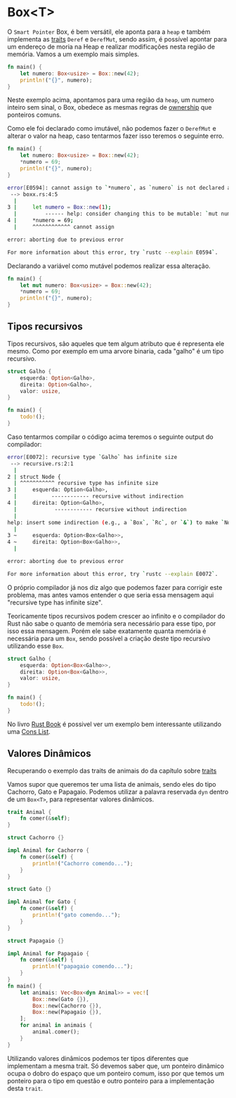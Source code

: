 # Box\<T>

O `Smart Pointer` Box<T>, é bem versátil, ele aponta para a `heap` e também implementa as [traits](../intermediary-02/06-traits.md) `Deref` e `DerefMut`, sendo assim, é possível apontar para um endereço de moria na Heap e realizar modificações nesta região de memória. Vamos a um exemplo mais simples.

```rust
fn main() {
    let numero: Box<usize> = Box::new(42);
    println!("{}", numero);
}
```

Neste exemplo acima, apontamos para uma região da `heap`, um numero inteiro sem sinal, o Box, obedece as mesmas regras de [ownership](../intermediary-01/03-ownership.md) que ponteiros comuns.

Como ele foi declarado como imutável, não podemos fazer o `DerefMut` e alterar o valor na heap, caso tentarmos fazer isso teremos o seguinte erro.

```rust
fn main() {
    let numero: Box<usize> = Box::new(42);
    *numero = 69;
    println!("{}", numero);
}
```

```sh
error[E0594]: cannot assign to `*numero`, as `numero` is not declared as mutable
 --> boxx.rs:4:5
  |
3 |     let numero = Box::new(1);
  |         ------ help: consider changing this to be mutable: `mut numero`
4 |     *numero = 69;
  |     ^^^^^^^^^^^^ cannot assign

error: aborting due to previous error

For more information about this error, try `rustc --explain E0594`.
```

Declarando a variável como mutável podemos realizar essa alteração.

```rust
fn main() {
    let mut numero: Box<usize> = Box::new(42);
    *numero = 69;
    println!("{}", numero);
}
```

## Tipos recursivos

Tipos recursivos, são aqueles que tem algum atributo que é representa ele mesmo. Como por exemplo em uma arvore binaria, cada "galho" é um tipo recursivo.

```rust
struct Galho {
    esquerda: Option<Galho>,
    direita: Option<Galho>,
    valor: usize,
}

fn main() {
    todo!();
}
```

Caso tentarmos compilar o código acima teremos o seguinte output do compilador:

```sh
error[E0072]: recursive type `Galho` has infinite size
 --> recursive.rs:2:1
  |
2 | struct Node {
  | ^^^^^^^^^^^ recursive type has infinite size
3 |     esquerda: Option<Galho>,
  |           ------------ recursive without indirection
4 |     direita: Option<Galho>,
  |            ------------ recursive without indirection
  |
help: insert some indirection (e.g., a `Box`, `Rc`, or `&`) to make `Node` representable
  |
3 ~     esquerda: Option<Box<Galho>>,
4 ~     direita: Option<Box<Galho>>,
  |

error: aborting due to previous error

For more information about this error, try `rustc --explain E0072`.

```

O próprio compilador já nos diz algo que podemos fazer para corrigir este problema, mas antes vamos entender o que seria essa mensagem aqui "recursive type has infinite size".

Teoricamente tipos recursivos podem crescer ao infinito e o compilador do Rust não sabe o quanto de memória sera necessário para esse tipo, por isso essa mensagem. Porém ele sabe exatamente quanta memória é necessária para um `Box`, sendo possível a criação deste tipo recursivo utilizando esse `Box`.

```rust
struct Galho {
    esquerda: Option<Box<Galho>>,
    direita: Option<Box<Galho>>,
    valor: usize,
}

fn main() {
    todo!();
}
```

No livro [Rust Book](https://doc.rust-lang.org/book/ch15-01-box.html) é possivel ver um exemplo bem interessante utilizando uma [Cons List](https://en.wikipedia.org/wiki/Cons).


## Valores Dinâmicos

Recuperando o exemplo das traits de animais do da capítulo sobre [traits](../intermediary-02/06-traits.md)


Vamos supor que queremos ter uma lista de animais, sendo eles do tipo Cachorro, Gato e Papagaio. Podemos utilizar a palavra reservada `dyn` dentro de um `Box<T>`, para representar valores dinâmicos.

```rust
trait Animal {
    fn comer(&self);
}

struct Cachorro {}

impl Animal for Cachorro {
    fn comer(&self) {
        println!("Cachorro comendo...");
    }
}

struct Gato {}

impl Animal for Gato {
    fn comer(&self) {
        println!("gato comendo...");
    }
}

struct Papagaio {}

impl Animal for Papagaio {
    fn comer(&self) {
        println!("papagaio comendo...");
    }
}
fn main() {
    let animais: Vec<Box<dyn Animal>> = vec![
        Box::new(Gato {}),
        Box::new(Cachorro {}),
        Box::new(Papagaio {}),
    ];
    for animal in animais {
        animal.comer();
    }
}
```

Utilizando valores dinâmicos podemos ter tipos diferentes que implementam a mesma trait. Só devemos saber que, um ponteiro dinâmico ocupa o dobro do espaço que um ponteiro comum, isso por que temos um ponteiro para o tipo em questão e outro ponteiro para a implementação desta `trait`.